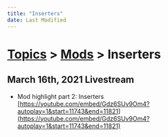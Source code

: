 ```yaml
---
title: "Inserters"
date: Last Modified
---
```

# [Topics](../../topics.md) > [Mods](../../topics/mods.md) > Inserters

## March 16th, 2021 Livestream
* Mod highlight part 2: Inserters [https://youtube.com/embed/Gdz6SUv9Om4?autoplay=1&start=11743&end=11821](https://youtube.com/embed/Gdz6SUv9Om4?autoplay=1&start=11743&end=11821)
